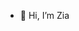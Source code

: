 - 👋 Hi, I’m Zia

<!---
ziakhan04/ziakhan04 is a ✨ special ✨ repository because its `README.md` (this file) appears on your GitHub profile.
You can click the Preview link to take a look at your changes.
--->
